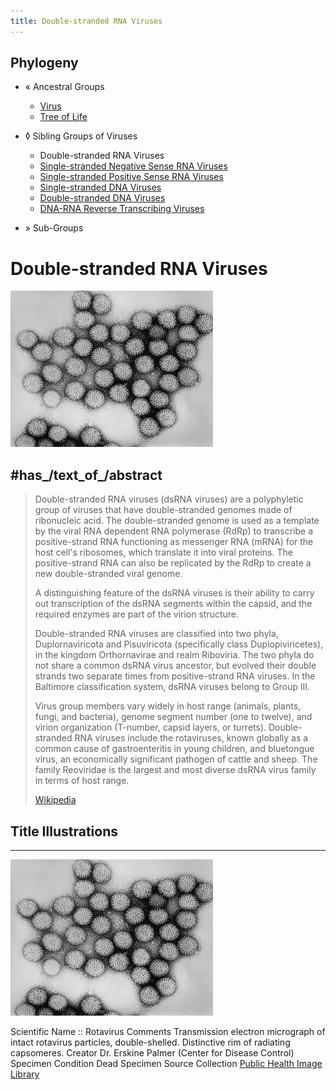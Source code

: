 ```yaml
---
title: Double-stranded RNA Viruses
---
```


## Phylogeny 

-   « Ancestral Groups  
    -   [Virus](../Virus.md)
    -   [Tree of Life](../Tree_of_Life.md)

-   ◊ Sibling Groups of  Viruses
    -   Double-stranded RNA Viruses
    -   [Single-stranded Negative Sense RNA         Viruses](Single-stranded_Negative_Sense_RNA_Viruses)
    -   [Single-stranded Positive Sense RNA         Viruses](Single-stranded_Positive_Sense_RNA_Viruses)
    -   [Single-stranded DNA         Viruses](Single-stranded_DNA_Virus.md)
    -   [Double-stranded DNA         Viruses](Double-stranded_DNA_Virus.md)
    -   [DNA-RNA Reverse Transcribing         Viruses](DNA-RNA_Reverse_Transcribing_Viruses)

-   » Sub-Groups 

# Double-stranded RNA Viruses 

![ ](Double-stranded_RNA_Virus/B82-0337_lores.jpg)

## #has_/text_of_/abstract 

> Double-stranded RNA viruses (dsRNA viruses) are a polyphyletic group of viruses that have double-stranded genomes made of ribonucleic acid. The double-stranded genome is used as a template by the viral RNA dependent RNA polymerase (RdRp) to  transcribe a positive-strand RNA functioning as messenger RNA (mRNA) for the host cell's ribosomes, which translate it into viral proteins. The positive-strand RNA can also be replicated by the RdRp to create a new double-stranded viral genome.
>
> A distinguishing feature of the dsRNA viruses is their ability to carry out transcription of the dsRNA segments within the capsid, and the required enzymes are part of the virion structure.
>
> Double-stranded RNA viruses are classified into two phyla, Duplornaviricota and Pisuviricota (specifically class Duplopiviricetes), in the kingdom Orthornavirae and realm Riboviria. The two phyla do not share a common dsRNA virus ancestor, but evolved their double strands two separate times from positive-strand RNA viruses. In the Baltimore classification system, dsRNA viruses belong to Group III.
>
> Virus group members vary widely in host range (animals, plants, fungi, and bacteria), genome segment number (one to twelve), and virion organization (T-number, capsid layers, or turrets). Double-stranded RNA viruses include the rotaviruses, known globally as a common cause of gastroenteritis in young children, and bluetongue virus, an economically significant pathogen of cattle and sheep. The family Reoviridae is the largest and most diverse dsRNA virus family in terms of host range.
>
> [Wikipedia](https://en.wikipedia.org/wiki/Double-stranded%20RNA%20viruses) 



## Title Illustrations 

  ------------------------------------------
![ ](Double-stranded_RNA_Virus/B82-0337_lores.jpg)

  Scientific Name ::     Rotavirus
  Comments             Transmission electron micrograph of intact rotavirus particles, double-shelled. Distinctive rim of radiating capsomeres.
  Creator              Dr. Erskine Palmer (Center for Disease Control)
  Specimen Condition   Dead Specimen
  Source Collection    [Public Health Image Library](http://phil.cdc.gov/Phil/default.asp)


